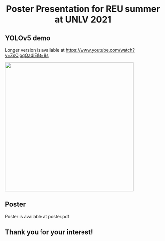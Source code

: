 # <div align="center"> Poster Presentation for REU summer at UNLV 2021 </div>

## YOLOv5 demo

Longer version is available at https://www.youtube.com/watch?v=ZsCjoqQadiE&t=8s

<p>
<img width="416" src="downtown-las-vegas-15s-inferenced.gif.gif">
</p>

## Poster

Poster is available at poster.pdf


## Thank you for your interest!
